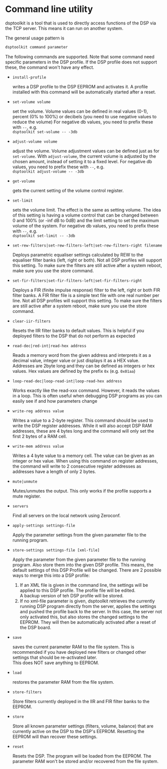 Command line utility
====================

dsptoolkit is a tool that is used to directly access functions of the DSP via the TCP server. This means it can run on another system.

The general usage pattern is

```bash
dsptoolkit command parameter
```

The following commands are supported. Note that some command need specific parameters in the DSP profile. If the DSP profile does not support these, the command won't have any effect.

* `install-profile`

  writes a DSP profile to the DSP EEPROM and activates it. A profile installed with this command will be automatically started after a reset.
  
* `set-volume volume`

  set the volume. Volume values can be defined in real values (0-1), percent (0% to 100%) or decibels (you need to use negative values to reduce the volume)
  For negative db values, you need to prefix these with `--`, e.g.  
    `dsptoolkit set-volume -- -3db`

* `adjust-volume volume`

  adjust the volume. Volume adjustment values can be defined just as for `set-volume`. With `adjust-volume`, the current volume is adjusted by the chosen amount, instead of setting it to a fixed level.
  For negative db values, you need to prefix these with `--`, e.g.  
    `dsptoolkit adjust-volume -- -3db`

* `get-volume`

  gets the current setting of the volume control register.

* `set-limit`

  sets the volume limit. The effect is the same as setting volume. The idea of this setting is having a volume control that can be changed between 0 and 100% (or -inf dB to 0dB) and the limit setting to set the maximum volume of the system.
  For negative db values, you need to prefix these with `--`, e.g.  
    `dsptoolkit set-limit -- -3db`

* `set-rew-filters|set-rew-filters-left|set-rew-filters-right filename`

  Deploys parametric equaliser settings calculated by REW to the equaliser filter banks (left, right or both).
  Not all DSP profiles will support this setting.
  To make sure the filters are still active after a system reboot, make sure you use the store command.

* `set-fir-filters|set-fir-filters-left|set-fir-filters-right`

  Deploys a FIR (finite impulse response) filter to the left, right or both FIR filter banks.
  A FIR filter file is a simple text file with one real number per line.
  Not all DSP profiles will support this setting.
  To make sure the filters are still active after a system reboot, make sure you use the store command.

* `clear-iir-filters`

  Resets the IIR filter banks to default values. This is helpful if you deployed filters to the DSP that do not perform as expected

* `read-dec|red-int|read-hex address`

  Reads a memory word from the given address and interprets it as a decimal value, integer value or just displays it as a HEX value.
  Addresses are 2byte long and they can be defined as integers or hex values.
  Hex values are defined by the prefix `0x` (e.g. `0x01aa`)

* `loop-read-dec|loop-read-int|loop-read-hex address`
  
  Works exactly like the read-xxx command. However, it reads the values in a loop. This is often useful when debugging DSP programs as you can easily see if and how parameters change

* `write-reg address value`

  Writes a value to a 2-byte register. This command should be used to write the DSP register addresses. While it will also accept DSP RAM addresses, these are 4 bytes long and the command will only set the first 2 bytes of a RAM cell.

* `write-mem address value`

  Writes a 4 byte value to a memory cell.
  The value can be given as an integer or hex value.
  When using this command on register addresses, the command will write to 2 consecutive register addresses as addresses have a length of only 2 bytes.
  
* `mute|unmute`

  Mutes/unmutes the output. This only works if the profile supports a mute register.

* `servers`

  Find all servers on the local network using Zeroconf.
  
* `apply-settings settings-file`

  Apply the parameter settings from the given parameter file to the running program.
  
* `store-settings settings-file [xml-file]`

  Apply the parameter from the given parameter file to the running program. Also store them into the given DSP profile.
  This means, the default settings of this DSP Profile will be changed.
  There are 2 possible ways to merge this into a DSP profile:
  1. If an XML file is given in the command line, the settings will be applied to this DSP profile. The profile file will be edited.  
     A backup version of teh DSP profile will be stored.
  2. If no xml-file parameter is given, dsptoolkit retrieves the currently running DSP program directly from the server, applies the settings and pushed the profile back to the server. In this case, the server not only activated this, but also stores the changed settings to the EEPROM. They will then be automatically activated after a reset of the DSP board.

* `save`

  saves the current parameter RAM to the file system. This is recommended if you have deployed new filters or changed other settings that should be re-activated later.  
  This does NOT save anything to EEPROM.

* `load`

  restores the parameter RAM from the file system.

* `store-filters`

  Store filters currently deployed in the IIR and FIR filter banks to the EEPROM.
  
* `store`

  Store all known parameter settings (filters, volume, balance) that are currently active on the DSP to the DSP's EEPROM.
  Resetting the EEPROM will than recover these settings.
  
* `reset`

  Resets the DSP. The program will be loaded from the EEPROM. The parameter RAM won't be stored and/or recovered from the file system.
